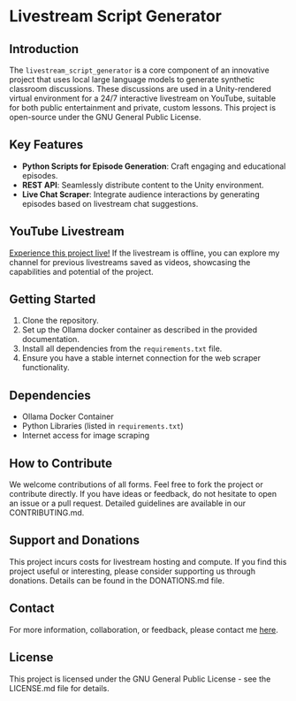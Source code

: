 # Livestream Script Generator

## Introduction
The `livestream_script_generator` is a core component of an innovative project that uses local large language models to generate synthetic classroom discussions. These discussions are used in a Unity-rendered virtual environment for a 24/7 interactive livestream on YouTube, suitable for both public entertainment and private, custom lessons. This project is open-source under the GNU General Public License.

## Key Features
- **Python Scripts for Episode Generation**: Craft engaging and educational episodes.
- **REST API**: Seamlessly distribute content to the Unity environment.
- **Live Chat Scraper**: Integrate audience interactions by generating episodes based on livestream chat suggestions.

## YouTube Livestream
[Experience this project live!](https://www.youtube.com/channel/UCDc3yi2IjdiQ2VoVGDzeuqg) If the livestream is offline, you can explore my channel for previous livestreams saved as videos, showcasing the capabilities and potential of the project.

## Getting Started
1. Clone the repository.
2. Set up the Ollama docker container as described in the provided documentation.
3. Install all dependencies from the `requirements.txt` file.
4. Ensure you have a stable internet connection for the web scraper functionality.

## Dependencies
- Ollama Docker Container
- Python Libraries (listed in `requirements.txt`)
- Internet access for image scraping

## How to Contribute
We welcome contributions of all forms. Feel free to fork the project or contribute directly. If you have ideas or feedback, do not hesitate to open an issue or a pull request. Detailed guidelines are available in our CONTRIBUTING.md.

## Support and Donations
This project incurs costs for livestream hosting and compute. If you find this project useful or interesting, please consider supporting us through donations. Details can be found in the DONATIONS.md file.

## Contact
For more information, collaboration, or feedback, please contact me [here](https://github.com/Probst1nator).

## License
This project is licensed under the GNU General Public License - see the LICENSE.md file for details.
